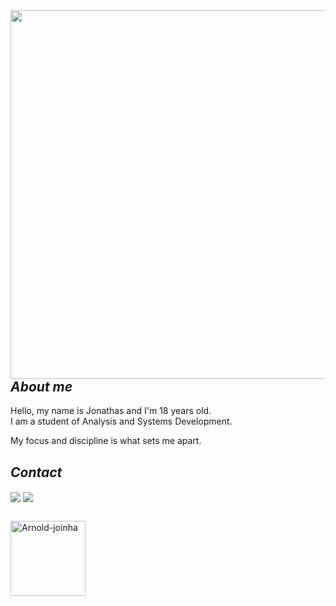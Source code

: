 <img align="right" height="590em" src="https://raw.githubusercontent.com/gist/JonathasVaz/d47a0517c7ae2cab70df6dfea303564f/raw/9fdc0b7acf21b57db32c5e352e186cac0aa2f1b3/githubcard.svg"/>

## ***About me***
  
Hello, my name is Jonathas and I'm 18 years old.                                    
I am a student of Analysis and Systems Development.

My focus and discipline is what sets me apart.
      
 ## ***Contact***

<div>
<a align="center" href = "mailto:jonathasvazdesouza@gmail.com"><img align="center" src="https://img.shields.io/badge/-Gmail-%23333?style=for-the-badge&logo=gmail&logoColor=white" target="_blank"></a>
  <a align="center" href="https://www.linkedin.com/in/jonathas-vaz-05250a277/" target="_blank"><img align="center" src="https://img.shields.io/badge/-LinkedIn-%230077B5?style=for-the-badge&logo=linkedin&logoColor=white" target="_blank"></a> 
</div>

##
<img align="center" alt="Arnold-joinha" height="120" width="120" src="https://cdn.discordapp.com/attachments/589582412502007818/1217700055998533712/montagem-do-tumblr-thumbs--ammo-mostra-o-personagem-terminator-arnold-schwarzenegger-dando-joinha-em-vez-de-apontar-uma-arma-em-cena-do-filme-o-exterminador-do-futuro-1363809846474_300x300.png?ex=6604fa8d&is=65f2858d&hm=fca6ec67e484d30ce58ad21737846f7a3a098112f03f4eb1e5cc4498531c8f2d&">
